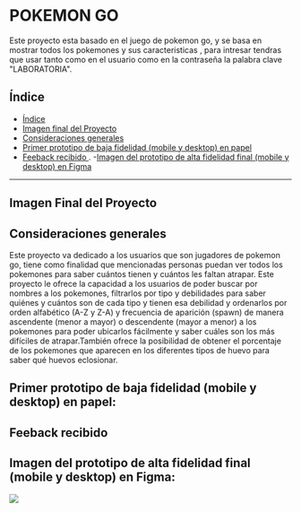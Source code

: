 # POKEMON GO
Este proyecto esta basado en el juego de pokemon go, y se basa en mostrar todos los pokemones y sus caracteristicas , para intresar tendras que usar tanto como en el usuario como en la contraseña la palabra clave "LABORATORIA".

## Índice

- [Índice](#índice)
- [Imagen final del Proyecto](#Imagen-final-del-proyecto)
- [Consideraciones generales](#consideraciones-generales)
- [Primer prototipo de baja fidelidad (mobile y desktop) en papel](#Primer-prototipo-de-baja-fidelidad-en-papel)
- [Feeback recibido ](#feedback-recibido).
-[Imagen del prototipo de alta fidelidad final (mobile y desktop) en Figma](#Imagen-del-prototipo-de-alta-fidelidad-final-en-Figma)

***



## Imagen Final del Proyecto

## Consideraciones generales
Este proyecto va dedicado a los usuarios que son jugadores de pokemon go, tiene como finalidad que mencionadas personas puedan ver todos los pokemones para saber cuántos tienen y cuántos les faltan atrapar. 
Este proyecto le ofrece la capacidad  a los usuarios de poder buscar por nombres a los pokemones, filtrarlos  por tipo y debilidades para saber quiénes y cuántos son de cada tipo y tienen esa debilidad y ordenarlos por orden alfabético (A-Z y Z-A) y frecuencia de aparición (spawn) de manera ascendente (menor a mayor) o descendente (mayor a menor) a los pokemones para poder ubicarlos fácilmente y saber cuáles son los más difíciles de atrapar.También ofrece la posibilidad de obtener el porcentaje de los pokemones que aparecen en los diferentes tipos de huevo para saber qué huevos eclosionar.


## Primer prototipo de baja fidelidad (mobile y desktop) en papel:

## Feeback recibido 

## Imagen del prototipo de alta fidelidad final (mobile y desktop) en Figma:
![](img-readme/ingresar.png)
